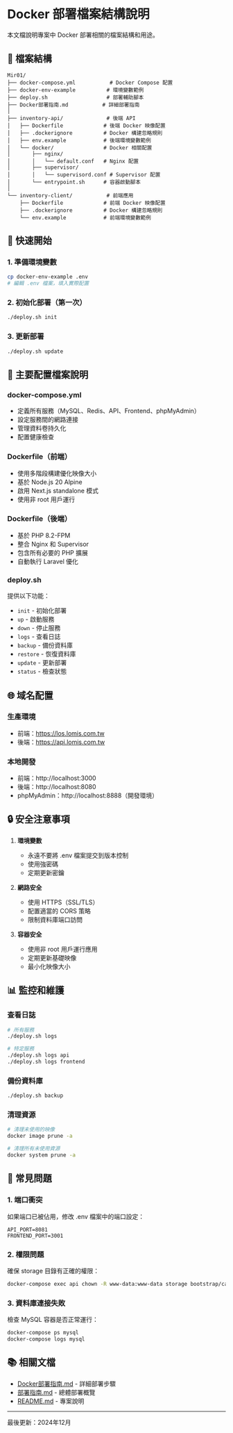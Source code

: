 # Docker 部署檔案結構說明

本文檔說明專案中 Docker 部署相關的檔案結構和用途。

## 📁 檔案結構

```
Mir01/
├── docker-compose.yml           # Docker Compose 配置
├── docker-env-example          # 環境變數範例
├── deploy.sh                   # 部署輔助腳本
├── Docker部署指南.md           # 詳細部署指南
│
├── inventory-api/              # 後端 API
│   ├── Dockerfile             # 後端 Docker 映像配置
│   ├── .dockerignore          # Docker 構建忽略規則
│   ├── env.example            # 後端環境變數範例
│   └── docker/                # Docker 相關配置
│       ├── nginx/
│       │   └── default.conf   # Nginx 配置
│       ├── supervisor/
│       │   └── supervisord.conf # Supervisor 配置
│       └── entrypoint.sh      # 容器啟動腳本
│
└── inventory-client/           # 前端應用
    ├── Dockerfile             # 前端 Docker 映像配置
    ├── .dockerignore          # Docker 構建忽略規則
    └── env.example            # 前端環境變數範例
```

## 🚀 快速開始

### 1. 準備環境變數
```bash
cp docker-env-example .env
# 編輯 .env 檔案，填入實際配置
```

### 2. 初始化部署（第一次）
```bash
./deploy.sh init
```

### 3. 更新部署
```bash
./deploy.sh update
```

## 🔧 主要配置檔案說明

### docker-compose.yml
- 定義所有服務（MySQL、Redis、API、Frontend、phpMyAdmin）
- 設定服務間的網路連接
- 管理資料卷持久化
- 配置健康檢查

### Dockerfile（前端）
- 使用多階段構建優化映像大小
- 基於 Node.js 20 Alpine
- 啟用 Next.js standalone 模式
- 使用非 root 用戶運行

### Dockerfile（後端）
- 基於 PHP 8.2-FPM
- 整合 Nginx 和 Supervisor
- 包含所有必要的 PHP 擴展
- 自動執行 Laravel 優化

### deploy.sh
提供以下功能：
- `init` - 初始化部署
- `up` - 啟動服務
- `down` - 停止服務
- `logs` - 查看日誌
- `backup` - 備份資料庫
- `restore` - 恢復資料庫
- `update` - 更新部署
- `status` - 檢查狀態

## 🌐 域名配置

### 生產環境
- 前端：https://los.lomis.com.tw
- 後端：https://api.lomis.com.tw

### 本地開發
- 前端：http://localhost:3000
- 後端：http://localhost:8080
- phpMyAdmin：http://localhost:8888（開發環境）

## 🔒 安全注意事項

1. **環境變數**
   - 永遠不要將 .env 檔案提交到版本控制
   - 使用強密碼
   - 定期更新密鑰

2. **網路安全**
   - 使用 HTTPS（SSL/TLS）
   - 配置適當的 CORS 策略
   - 限制資料庫端口訪問

3. **容器安全**
   - 使用非 root 用戶運行應用
   - 定期更新基礎映像
   - 最小化映像大小

## 📊 監控和維護

### 查看日誌
```bash
# 所有服務
./deploy.sh logs

# 特定服務
./deploy.sh logs api
./deploy.sh logs frontend
```

### 備份資料庫
```bash
./deploy.sh backup
```

### 清理資源
```bash
# 清理未使用的映像
docker image prune -a

# 清理所有未使用資源
docker system prune -a
```

## 🐛 常見問題

### 1. 端口衝突
如果端口已被佔用，修改 .env 檔案中的端口設定：
```env
API_PORT=8081
FRONTEND_PORT=3001
```

### 2. 權限問題
確保 storage 目錄有正確的權限：
```bash
docker-compose exec api chown -R www-data:www-data storage bootstrap/cache
```

### 3. 資料庫連接失敗
檢查 MySQL 容器是否正常運行：
```bash
docker-compose ps mysql
docker-compose logs mysql
```

## 📚 相關文檔

- [Docker部署指南.md](Docker部署指南.md) - 詳細部署步驟
- [部署指南.md](部署指南.md) - 總體部署概覽
- [README.md](README.md) - 專案說明

---

最後更新：2024年12月 